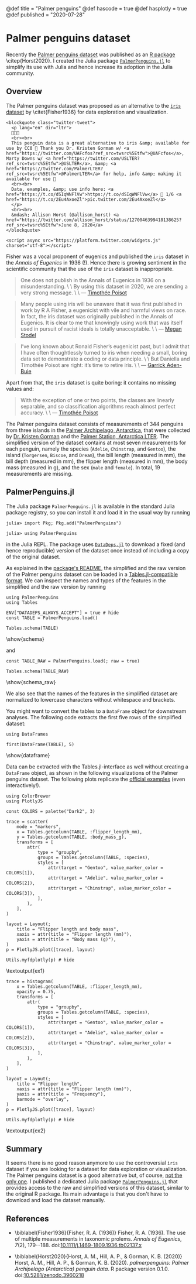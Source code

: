 @def title = "Palmer penguins"
@def hascode = true
@def hasplotly = true
@def published = "2020-07-28"

# Palmer penguins dataset

Recently the [Palmer penguins dataset](https://allisonhorst.github.io/palmerpenguins/)
was published as an
[R package](https://cloud.r-project.org/web/packages/palmerpenguins/index.html)
\citep{Horst2020}.
I created the Julia package
[`PalmerPenguins.jl`](https://github.com/devmotion/PalmerPenguins.jl) to simplify
its use with Julia and hence increase its adoption in the Julia community.

## Overview

The Palmer penguins dataset was proposed as an alternative to the
[`iris` dataset](https://en.wikipedia.org/wiki/Iris_flower_data_set) by \citet{Fisher1936}
for data exploration and visualization.

~~~
<blockquote class="twitter-tweet">
  <p lang="en" dir="ltr">
  🐧🐧🐧
  <br><br>
  This penguin data is a great alternative to iris &amp; available for use by CC0 🤩 Thank you Dr. Kristen Gorman w/ <a href="https://twitter.com/UAFcfos?ref_src=twsrc%5Etfw">@UAFcfos</a>, Marty Downs w/ <a href="https://twitter.com/USLTER?ref_src=twsrc%5Etfw">@USLTER</a>, &amp; <a href="https://twitter.com/PalmerLTER?ref_src=twsrc%5Etfw">@PalmerLTER</a> for help, info &amp; making it available for use 🎉
  <br><br>
  Data, examples, &amp; use info here: <a href="https://t.co/dSIqWNFlVw">https://t.co/dSIqWNFlVw</a> 🧵 1/6 <a href="https://t.co/2Eu4AxoeZl">pic.twitter.com/2Eu4AxoeZl</a>
  </p>
  <br><br>
  &mdash; Allison Horst (@allison_horst) <a href="https://twitter.com/allison_horst/status/1270046399418138625?ref_src=twsrc%5Etfw">June 8, 2020</a>
</blockquote>

<script async src="https://platform.twitter.com/widgets.js" charset="utf-8"></script>
~~~

Fisher was a vocal proponent of eugenics and published the `iris` dataset
in the *Annals of Eugenics* in 1936 (!). Hence there is growing sentiment in the
scientific community that the use of the `iris` dataset is
inappropriate.

> One does not publish in the Annals of Eugenics in 1936 on a misunderstanding. \\
> \\
> By using this dataset in 2020, we are sending a very strong message. \\
> \\
> &mdash; [Timothée Poisot](https://armchairecology.blog/iris-dataset)

> Many people using iris will be unaware that it was first published in work by
> R A Fisher, a eugenicist with vile and harmful views on race. In fact, the iris
> dataset was originally published in the Annals of Eugenics. It is clear to me
> that knowingly using work that was itself used in pursuit of racist ideals is
> totally unacceptable. \\
> \\
> &mdash; [Megan Stodel](https://www.meganstodel.com/posts/no-to-iris)

> I’ve long known about Ronald Fisher’s eugenicist past, but I admit that I have
> often thoughtlessly turned to iris when needing a small, boring data set to
> demonstrate a coding or data principle. \\
> \\
> But Daniella and Timothée Poisot are right: it’s time to retire iris. \\
> \\
> &mdash; [Garrick Aden-Buie](https://www.garrickadenbuie.com/blog/lets-move-on-from-iris)

Apart from that, the `iris` dataset is quite boring: it contains no
missing values and:

> With the exception of one or two points, the classes are linearly
> separable, and so classification algorithms reach almost perfect accuracy. \\
> \\
> &mdash; [Timothée Poisot](https://armchairecology.blog/iris-dataset)

The Palmer penguins dataset consists of measurements of 344 penguins from
three islands in the
[Palmer Archipelago, Antarctica](https://en.wikipedia.org/wiki/Palmer_Archipelago),
that were collected by
[Dr. Kristen Gorman](https://www.uaf.edu/cfos/people/faculty/detail/kristen-gorman.php)
and the [Palmer Station, Antarctica LTER](https://pal.lternet.edu/).
The simplified version of the dataset contains at most seven measurements
for each penguin, namely the species (`Adelie`, `Chinstrap`, and `Gentoo`),
the island (`Torgersen`, `Biscoe`, and `Dream`),
the bill length (measured in mm),
the bill depth (measured in mm), the flipper length (measured in mm), the body
mass (measured in g), and the sex (`male` and `female`). In total,
19 measurements are missing.

## PalmerPenguins.jl

The Julia package `PalmerPenguins.jl` is available in the standard Julia
package registry, so you can install it and load it in the usual way by running
```julia-repl
julia> import Pkg; Pkg.add("PalmerPenguins")

julia> using PalmerPenguins
```
in the Julia REPL. The package uses [`DataDeps.jl`](https://github.com/oxinabox/DataDeps.jl) to download a fixed (and hence reproducible) version of the dataset
once instead of including a copy of the original dataset.

As explained in the
[package's README](https://github.com/devmotion/PalmerPenguins.jl/blob/master/README.md),
the simplified and the raw version of the Palmer penguins dataset
can be loaded in a
[Tables.jl-compatible format](https://github.com/JuliaData/Tables.jl).
We can inspect the names and types of the features in the simplified
and the raw version by running

```julia:schema
using PalmerPenguins
using Tables

ENV["DATADEPS_ALWAYS_ACCEPT"] = true # hide
const TABLE = PalmerPenguins.load()

Tables.schema(TABLE)
```
\show{schema}

and

```julia:schema_raw
const TABLE_RAW = PalmerPenguins.load(; raw = true)

Tables.schema(TABLE_RAW)
```
\show{schema_raw}

We also see that the names of the features in the
simplified dataset are normalized to lowercase characters
without whitespace and brackets.

You might want to convert the tables to a `DataFrame` object for
downstream analyses. The following code extracts the first five rows
of the simplified dataset:

```julia:dataframe
using DataFrames

first(DataFrame(TABLE), 5)
```

\show{dataframe}

Data can be extracted with the Tables.jl-interface as well without
creating a `DataFrame` object, as shown in the following visualizations
of the Palmer penguins dataset. The following plots replicate the
[official examples](https://allisonhorst.github.io/palmerpenguins/#examples)
(even interactively!).

```julia:ex1
using ColorBrewer
using PlotlyJS

const COLORS = palette("Dark2", 3)

trace = scatter(
    mode = "markers",
    x = Tables.getcolumn(TABLE, :flipper_length_mm),
    y = Tables.getcolumn(TABLE, :body_mass_g),
    transforms = [
        attr(
            type = "groupby",
            groups = Tables.getcolumn(TABLE, :species),
            styles = [
                attr(target = "Gentoo", value_marker_color = COLORS[1]),
                attr(target = "Adelie", value_marker_color = COLORS[2]),
                attr(target = "Chinstrap", value_marker_color = COLORS[3]),
            ],
        ),
    ],
)

layout = Layout(;
    title = "Flipper length and body mass",
    xaxis = attr(title = "Flipper length (mm)"),
    yaxis = attr(title = "Body mass (g)"),
)
p = PlotlyJS.plot([trace], layout)

Utils.myfdplotly(p) # hide
```

\textoutput{ex1}

```julia:ex2
trace = histogram(
    x = Tables.getcolumn(TABLE, :flipper_length_mm),
    opacity = 0.75,
    transforms = [
        attr(
            type = "groupby",
            groups = Tables.getcolumn(TABLE, :species),
            styles = [
                attr(target = "Gentoo", value_marker_color = COLORS[1]),
                attr(target = "Adelie", value_marker_color = COLORS[2]),
                attr(target = "Chinstrap", value_marker_color = COLORS[3]),
            ],
        ),
    ],
)

layout = Layout(;
    title = "Flipper length",
    xaxis = attr(title = "Flipper length (mm)"),
    yaxis = attr(title = "Frequency"),
    barmode = "overlay",
)
p = PlotlyJS.plot([trace], layout)

Utils.myfdplotly(p) # hide
```

\textoutput{ex2}

## Summary

It seems there is no good reason anymore to use the controversial
`iris` dataset if you are looking for a dataset for data
exploration or visualization. The Palmer penguins dataset is a good
alternative but, of course, [not the only one](https://www.meganstodel.com/posts/no-to-iris/). I published a dedicated Julia package
[`PalmerPenguins.jl`](https://github.com/devmotion/PalmerPenguins.jl)
that provides access to the raw and simplified versions
of this dataset, similar to the original R package. Its main advantage
is that you don't have to download and load the dataset manually.

## References

* \biblabel{Fisher1936}{Fisher, R. A. (1936)} Fisher, R. A. (1936). The use of multiple measurements in taxonomic prolems. *Annals of Eugenics*, *7*(2), 179--188. doi:[10.1111/j.1469-1809.1936.tb02137.x](https://doi.org/10.1111/j.1469-1809.1936.tb02137.x)

* \biblabel{Horst2020}{Horst, A. M., Hill, A. P., & Gorman, K. B. (2020)} Horst, A. M., Hill, A. P., & Gorman, K. B. (2020). *palmerpenguins: Palmer Archipelago (Antarctica) penguin data*. R package version 0.1.0. doi:[10.5281/zenodo.3960218](https://doi.org/10.5281/zenodo.3960218)
